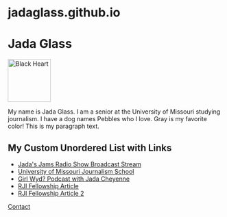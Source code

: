 # jadaglass.github.io
<h1>Jada Glass
</h1>
<a href="mailto:jcg2wc@umsystem.edu">
         <img src="https://github.com/user-attachments/assets/059c87d0-0067-4818-846d-539b64e5aefd" alt="Black Heart" style="width:100px;height:100px;">
    </a>
<p>My name is Jada Glass. I am a senior at the University of Missouri studying journalism. I have a dog names Pebbles who I love. Gray is my favorite color! This is my paragraph text.</p>
<body>
    <h2>My Custom Unordered List with Links</h2>
    <ul class="custom-list">
        <li><a href="https://example.com/first">Jada's Jams Radio Show Broadcast Stream</a></li>
        <li><a href="https://example.com/second">University of Missouri Journalism School</a></li>
        <li><a href="https://example.com/third">Girl Wyd? Podcast with Jada Cheyenne</a></li>
        <li><a href="https://example.com/fourth">RJI Fellowship Article</a></li>
        <li><a href="https://example.com/fifth">RJI Fellowship Article 2</a></li>
    </ul>
  <nav>
        <a href="contact.html">Contact</a> <!-- Link to another page in your site -->
    </nav>
</body>
